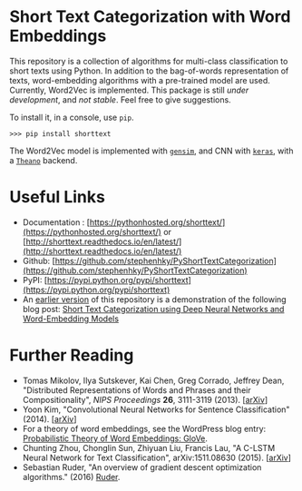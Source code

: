 # Short Text Categorization with Word Embeddings

This repository is a collection of algorithms for multi-class classification to short texts using Python. In addition to the bag-of-words representation of texts, word-embedding algorithms with a pre-trained model are used. Currently, Word2Vec is implemented. This package is still *under development*, and *not stable*. Feel free to give suggestions.

To install it, in a console, use `pip`.

```
>>> pip install shorttext
```

The Word2Vec model is implemented with [`gensim`](https://radimrehurek.com/gensim/), and CNN with [`keras`](https://keras.io/), with a [`Theano`](http://deeplearning.net/software/theano/) backend.

# Useful Links

* Documentation : [https://pythonhosted.org/shorttext/](https://pythonhosted.org/shorttext/) or [http://shorttext.readthedocs.io/en/latest/](http://shorttext.readthedocs.io/en/latest/)
* Github: [https://github.com/stephenhky/PyShortTextCategorization](https://github.com/stephenhky/PyShortTextCategorization)
* PyPI: [https://pypi.python.org/pypi/shorttext](https://pypi.python.org/pypi/shorttext)
* An [earlier version](https://github.com/stephenhky/PyShortTextCategorization/tree/b298d3ce7d06a9b4e0f7d32f27bab66064ba7afa) of this repository is a demonstration of the following blog post: [Short Text Categorization using Deep Neural Networks and Word-Embedding Models](https://datawarrior.wordpress.com/2016/10/12/short-text-categorization-using-deep-neural-networks-and-word-embedding-models/)

# Further Reading

* Tomas Mikolov, Ilya Sutskever, Kai Chen, Greg Corrado, Jeffrey Dean, "Distributed Representations of Words and Phrases and their Compositionality", *NIPS Proceedings* __26__, 3111-3119 (2013). \[[arXiv](https://arxiv.org/abs/1310.4546)\]
* Yoon Kim, "Convolutional Neural Networks for Sentence Classification" (2014). \[[arXiv](https://arxiv.org/abs/1408.5882)\]
* For a theory of word embeddings, see the WordPress blog entry: [Probabilistic Theory of Word Embeddings: GloVe](https://datawarrior.wordpress.com/2016/07/25/probabilistic-theory-of-word-embeddings-glove/).
* Chunting Zhou, Chonglin Sun, Zhiyuan Liu, Francis Lau, "A C-LSTM Neural Network for Text Classification", arXiv:1511.08630 (2015). \[[arXiv](https://arxiv.org/abs/1511.08630)\]
* Sebastian Ruder, "An overview of gradient descent optimization algorithms." (2016) [Ruder](http://sebastianruder.com/optimizing-gradient-descent/).
